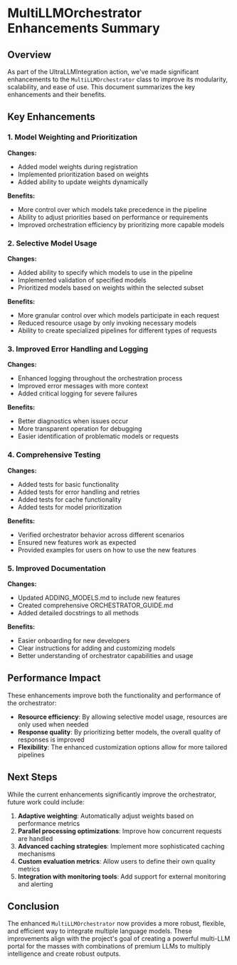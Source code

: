 # MultiLLMOrchestrator Enhancements Summary

## Overview

As part of the UltraLLMIntegration action, we've made significant enhancements to the `MultiLLMOrchestrator` class to improve its modularity, scalability, and ease of use. This document summarizes the key enhancements and their benefits.

## Key Enhancements

### 1. Model Weighting and Prioritization

**Changes:**

- Added model weights during registration
- Implemented prioritization based on weights
- Added ability to update weights dynamically

**Benefits:**

- More control over which models take precedence in the pipeline
- Ability to adjust priorities based on performance or requirements
- Improved orchestration efficiency by prioritizing more capable models

### 2. Selective Model Usage

**Changes:**

- Added ability to specify which models to use in the pipeline
- Implemented validation of specified models
- Prioritized models based on weights within the selected subset

**Benefits:**

- More granular control over which models participate in each request
- Reduced resource usage by only invoking necessary models
- Ability to create specialized pipelines for different types of requests

### 3. Improved Error Handling and Logging

**Changes:**

- Enhanced logging throughout the orchestration process
- Improved error messages with more context
- Added critical logging for severe failures

**Benefits:**

- Better diagnostics when issues occur
- More transparent operation for debugging
- Easier identification of problematic models or requests

### 4. Comprehensive Testing

**Changes:**

- Added tests for basic functionality
- Added tests for error handling and retries
- Added tests for cache functionality
- Added tests for model prioritization

**Benefits:**

- Verified orchestrator behavior across different scenarios
- Ensured new features work as expected
- Provided examples for users on how to use the new features

### 5. Improved Documentation

**Changes:**

- Updated ADDING_MODELS.md to include new features
- Created comprehensive ORCHESTRATOR_GUIDE.md
- Added detailed docstrings to all methods

**Benefits:**

- Easier onboarding for new developers
- Clear instructions for adding and customizing models
- Better understanding of orchestrator capabilities and usage

## Performance Impact

These enhancements improve both the functionality and performance of the orchestrator:

- **Resource efficiency**: By allowing selective model usage, resources are only used when needed
- **Response quality**: By prioritizing better models, the overall quality of responses is improved
- **Flexibility**: The enhanced customization options allow for more tailored pipelines

## Next Steps

While the current enhancements significantly improve the orchestrator, future work could include:

1. **Adaptive weighting**: Automatically adjust weights based on performance metrics
2. **Parallel processing optimizations**: Improve how concurrent requests are handled
3. **Advanced caching strategies**: Implement more sophisticated caching mechanisms
4. **Custom evaluation metrics**: Allow users to define their own quality metrics
5. **Integration with monitoring tools**: Add support for external monitoring and alerting

## Conclusion

The enhanced `MultiLLMOrchestrator` now provides a more robust, flexible, and efficient way to integrate multiple language models. These improvements align with the project's goal of creating a powerful multi-LLM portal for the masses with combinations of premium LLMs to multiply intelligence and create robust outputs.
